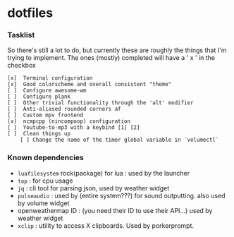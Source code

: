 # dotfiles

### Tasklist

  So there's still a lot to do, but currently these are roughly the things 
  that I'm trying to implement. The ones (mostly) completed will have a
  ' x ' in the checkbox

    [x]  Terminal configuration
    [x]  Good colorscheme and overall consistent "theme"
    [ ]  Configure awesome-wm
    [ ]  Configure plank
    [ ]  Other trivial functionality through the 'alt' modifier
    [ ]  Anti-aliased rounded corners af
    [ ]  Custom mpv frontend
    [x]  ncmpcpp (nincompoop) configuration
    [ ]  Youtube-to-mp3 with a keybind [1] [2]
    [ ]  Clean things up
        [ ] Change the name of the timer global variable in `volumectl`

[1]: https://stackoverflow.com/questions/46079716/firefox-webextension-api-how-to-get-the-url-of-the-active-tab
[2]: https://stackoverflow.com/questions/41940986/get-tab-url-from-page-action-webextensions-android

### Known dependencies
* `luafilesystem` rock(package) for lua : used by the launcher
* `top` : for cpu usage
* `jq` : cli tool for parsing json, used by weather widget
* `pulseaudio` : used by (entire system???) for sound outputting. also used by volume widget
* openweathermap ID : (you need their ID to use their API...) used by weather widget
* `xclip` : utility to access X clipboards. Used by porkerprompt.
